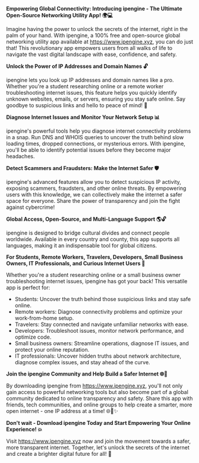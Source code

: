 **Empowering Global Connectivity: Introducing ipengine - The Ultimate Open-Source Networking Utility App! 🌍💻**

Imagine having the power to unlock the secrets of the internet, right in the palm of your hand. With ipengine, a 100% free and open-source global networking utility app available at https://www.ipengine.xyz, you can do just that! This revolutionary app empowers users from all walks of life to navigate the vast digital landscape with ease, confidence, and safety.

**Unlock the Power of IP Addresses and Domain Names 🔓**

ipengine lets you look up IP addresses and domain names like a pro. Whether you're a student researching online or a remote worker troubleshooting internet issues, this feature helps you quickly identify unknown websites, emails, or servers, ensuring you stay safe online. Say goodbye to suspicious links and hello to peace of mind! 🙏

**Diagnose Internet Issues and Monitor Your Network Setup 📊**

ipengine's powerful tools help you diagnose internet connectivity problems in a snap. Run DNS and WHOIS queries to uncover the truth behind slow loading times, dropped connections, or mysterious errors. With ipengine, you'll be able to identify potential issues before they become major headaches.

**Detect Scammers and Fraudsters: Make the Internet Safer 🛡️**

ipengine's advanced features allow you to detect suspicious IP activity, exposing scammers, fraudsters, and other online threats. By empowering users with this knowledge, we can collectively make the internet a safer space for everyone. Share the power of transparency and join the fight against cybercrime!

**Global Access, Open-Source, and Multi-Language Support 🌎🔓**

ipengine is designed to bridge cultural divides and connect people worldwide. Available in every country and county, this app supports all languages, making it an indispensable tool for global citizens.

**For Students, Remote Workers, Travelers, Developers, Small Business Owners, IT Professionals, and Curious Internet Users 🌟**

Whether you're a student researching online or a small business owner troubleshooting internet issues, ipengine has got your back! This versatile app is perfect for:

* Students: Uncover the truth behind those suspicious links and stay safe online.
* Remote workers: Diagnose connectivity problems and optimize your work-from-home setup.
* Travelers: Stay connected and navigate unfamiliar networks with ease.
* Developers: Troubleshoot issues, monitor network performance, and optimize code.
* Small business owners: Streamline operations, diagnose IT issues, and protect your online reputation.
* IT professionals: Uncover hidden truths about network architecture, diagnose complex issues, and stay ahead of the curve.

**Join the ipengine Community and Help Build a Safer Internet 🌐🚀**

By downloading ipengine from https://www.ipengine.xyz, you'll not only gain access to powerful networking tools but also become part of a global community dedicated to online transparency and safety. Share this app with friends, tech communities, and online groups to help create a smarter, more open internet - one IP address at a time! 🌐🚀✨

**Don't wait - Download ipengine Today and Start Empowering Your Online Experience! 💥**

Visit https://www.ipengine.xyz now and join the movement towards a safer, more transparent internet. Together, let's unlock the secrets of the internet and create a brighter digital future for all! 🌟